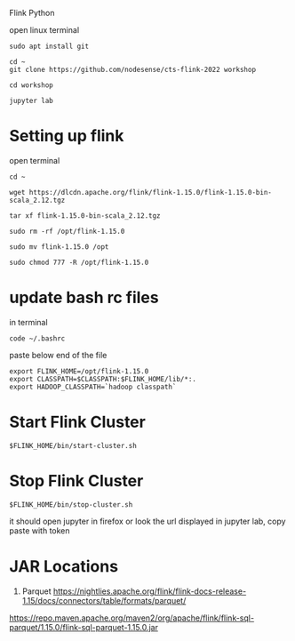 Flink Python

open linux terminal 

```
sudo apt install git 

```

```
cd ~
git clone https://github.com/nodesense/cts-flink-2022 workshop

cd workshop

jupyter lab
```

# Setting up flink 

open terminal 

```
cd ~
```

```
wget https://dlcdn.apache.org/flink/flink-1.15.0/flink-1.15.0-bin-scala_2.12.tgz

tar xf flink-1.15.0-bin-scala_2.12.tgz

sudo rm -rf /opt/flink-1.15.0

sudo mv flink-1.15.0 /opt

sudo chmod 777 -R /opt/flink-1.15.0
```

# update bash rc files

in terminal
```
code ~/.bashrc
```

paste below end of the file


```
export FLINK_HOME=/opt/flink-1.15.0
export CLASSPATH=$CLASSPATH:$FLINK_HOME/lib/*:.
export HADOOP_CLASSPATH=`hadoop classpath`

```


# Start Flink Cluster

```
$FLINK_HOME/bin/start-cluster.sh 
```

# Stop Flink Cluster

```
$FLINK_HOME/bin/stop-cluster.sh 
```



it should open jupyter in firefox or look the url displayed in jupyter lab, copy paste with token

# JAR Locations

1. Parquet   https://nightlies.apache.org/flink/flink-docs-release-1.15/docs/connectors/table/formats/parquet/

https://repo.maven.apache.org/maven2/org/apache/flink/flink-sql-parquet/1.15.0/flink-sql-parquet-1.15.0.jar

